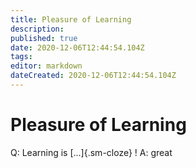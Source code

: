 ```yaml
---
title: Pleasure of Learning
description: 
published: true
date: 2020-12-06T12:44:54.104Z
tags: 
editor: markdown
dateCreated: 2020-12-06T12:44:54.104Z
---
```


# Pleasure of Learning

Q: Learning is [...]{.sm-cloze} !
A: great
